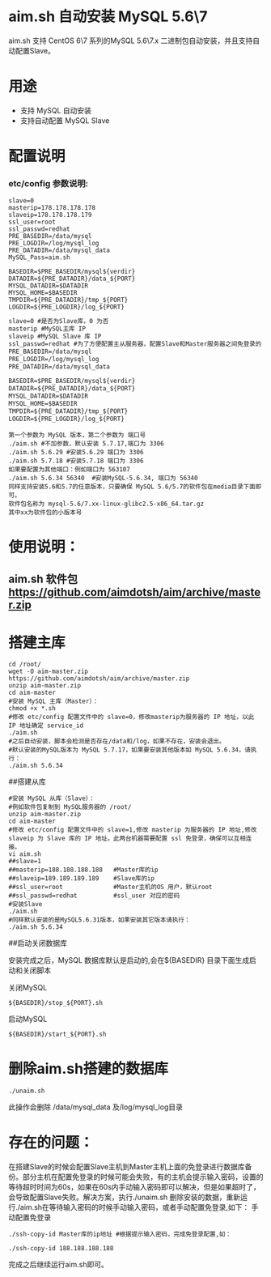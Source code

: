 aim.sh 自动安装 MySQL 5.6\7
========================

aim.sh 支持 CentOS 6\7 系列的MySQL 5.6\7.x 二进制包自动安装，并且支持自动配置Slave。

用途
===========

* 支持 MySQL 自动安装
* 支持自动配置 MySQL Slave


配置说明
=========

### etc/config 参数说明:

```
slave=0
masterip=178.178.178.178
slaveip=178.178.178.179
ssl_user=root
ssl_passwd=redhat
PRE_BASEDIR=/data/mysql
PRE_LOGDIR=/log/mysql_log
PRE_DATADIR=/data/mysql_data
MySQL_Pass=aim.sh

BASEDIR=$PRE_BASEDIR/mysql${verdir}
DATADIR=${PRE_DATADIR}/data_${PORT}
MYSQL_DATADIR=$DATADIR
MYSQL_HOME=$BASEDIR
TMPDIR=${PRE_DATADIR}/tmp_${PORT}
LOGDIR=${PRE_LOGDIR}/log_${PORT}
```

```txt
slave=0 #是否为Slave库，0 为否
masterip #MySQL主库 IP
slaveip #MySQL Slave 库 IP
ssl_passwd=redhat #为了方便配置主从服务器，配置Slave和Master服务器之间免登录的 OS 用户名，通常为root
PRE_BASEDIR=/data/mysql
PRE_LOGDIR=/log/mysql_log
PRE_DATADIR=/data/mysql_data

BASEDIR=$PRE_BASEDIR/mysql${verdir}
DATADIR=${PRE_DATADIR}/data_${PORT}
MYSQL_DATADIR=$DATADIR
MYSQL_HOME=$BASEDIR
TMPDIR=${PRE_DATADIR}/tmp_${PORT}
LOGDIR=${PRE_LOGDIR}/log_${PORT}
```
 ```
第一个参数为 MySQL 版本，第二个参数为 端口号
./aim.sh #不加参数，默认安装 5.7.17,端口为 3306
./aim.sh 5.6.29 #安装5.6.29 端口为 3306
./aim.sh 5.7.18 #安装5.7.18 端口为 3306
如果要配置为其他端口：例如端口为 563107
./aim.sh 5.6.34 56340  #安装MySQL-5.6.34, 端口为 56340
同样支持安装5.6和5.7的任意版本，只要确保 MySQL 5.6/5.7的软件包在media目录下面即可。
软件包名称为 mysql-5.6/7.xx-linux-glibc2.5-x86_64.tar.gz
其中xx为软件包的小版本号
 ```
使用说明：
===
## aim.sh 软件包  https://github.com/aimdotsh/aim/archive/master.zip
搭建主库
===

```
cd /root/
wget -O aim-master.zip https://github.com/aimdotsh/aim/archive/master.zip
unzip aim-master.zip
cd aim-master
#安装 MySQL 主库（Master）：
chmod +x *.sh
#修改 etc/config 配置文件中的 slave=0，修改masterip为服务器的 IP 地址，以此 IP 地址确定 service_id
./aim.sh  
#之后自动安装，脚本会检测是否存在/data和/log，如果不存在，安装会退出。
#默认安装的MySQL版本为 MySQL 5.7.17，如果要安装其他版本如 MySQL 5.6.34，请执行：
./aim.sh 5.6.34
```
##搭建从库
```
#安装 MySQL 从库（Slave）：
#例如软件包复制到 MySQL服务器的 /root/
unzip aim-master.zip
cd aim-master
#修改 etc/config 配置文件中的 slave=1,修改 masterip 为服务器的 IP 地址,修改 slaveip 为 Slave 库的 IP 地址。此两台机器需要配置 ssl 免登录，确保可以互相连接。
vi aim.sh
##slave=1
##masterip=188.188.188.188   #Master库的ip
##slaveip=189.189.189.189    #Slave库的ip
##ssl_user=root              #Master主机的OS 用户，默认root
##ssl_passwd=redhat          #ssl_user 对应的密码
#安装Slave
./aim.sh 
#同样默认安装的是MySQL5.6.31版本，如果安装其它版本请执行：
./aim.sh 5.6.34
```
##启动关闭数据库

安装完成之后，MySQL 数据库默认是启动的,会在${BASEDIR} 目录下面生成启动和关闭脚本

关闭MySQL
```
${BASEDIR}/stop_${PORT}.sh
```
启动MySQL
```
${BASEDIR}/start_${PORT}.sh
```
删除aim.sh搭建的数据库
===
```
./unaim.sh
```
此操作会删除 /data/mysql\_data 及/log/mysql\_log目录 


存在的问题：
===

在搭建Slave的时候会配置Slave主机到Master主机上面的免登录进行数据库备份。部分主机在配置免登录的时候可能会失败，有的主机会提示输入密码，设置的等待超时时间为60s，如果在60s内手动输入密码即可以解决，但是如果超时了，会导致配置Slave失败。解决方案，执行./unaim.sh 删除安装的数据，重新运行./aim.sh在等待输入密码的时候手动输入密码，或者手动配置免登录,如下：
手动配置免登录
```
./ssh-copy-id Master库的ip地址 #根据提示输入密码，完成免登录配置,如：
```
```
./ssh-copy-id 188.188.188.188
```

完成之后继续运行aim.sh即可。
